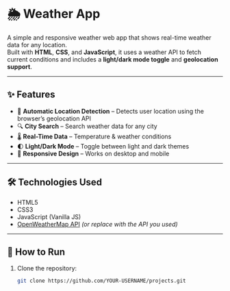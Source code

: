 # 🌦️ Weather App

A simple and responsive weather web app that shows real-time weather data for any location.  
Built with **HTML**, **CSS**, and **JavaScript**, it uses a weather API to fetch current conditions and includes a **light/dark mode toggle** and **geolocation support**.

---

## ✨ Features

- 📍 **Automatic Location Detection** – Detects user location using the browser’s geolocation API  
- 🔍 **City Search** – Search weather data for any city  
- 🌡️ **Real-Time Data** – Temperature & weather conditions  
- 🌓 **Light/Dark Mode** – Toggle between light and dark themes  
- 📱 **Responsive Design** – Works on desktop and mobile

---

## 🛠️ Technologies Used

- HTML5  
- CSS3  
- JavaScript (Vanilla JS)  
- [OpenWeatherMap API](https://openweathermap.org/api) *(or replace with the API you used)*

---

## 🚀 How to Run

1. Clone the repository:
   ```bash
   git clone https://github.com/YOUR-USERNAME/projects.git
